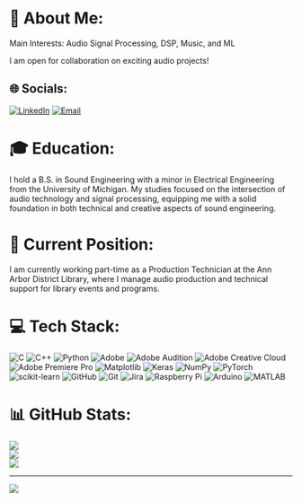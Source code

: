 # 💫 About Me:
Main Interests: Audio Signal Processing, DSP, Music, and ML

I am open for collaboration on exciting audio projects! 

## 🌐 Socials:
[![LinkedIn](https://img.shields.io/badge/LinkedIn-Eric%20Oliveira-%230077B5.svg?logo=linkedin&logoColor=white)](https://www.linkedin.com/in/eric-oliveira-1b760a231)
[![Email](https://img.shields.io/badge/Email-eric.cerruti19%40gmail.com-%23D14836.svg?logo=gmail&logoColor=white)](mailto:eric.cerruti19@gmail.com)

# 🎓 Education:
I hold a B.S. in Sound Engineering with a minor in Electrical Engineering from the University of Michigan. My studies focused on the intersection of audio technology and signal processing, equipping me with a solid foundation in both technical and creative aspects of sound engineering.

# 💼 Current Position:
I am currently working part-time as a Production Technician at the Ann Arbor District Library, where I manage audio production and technical support for library events and programs.

# 💻 Tech Stack:
![C](https://img.shields.io/badge/c-%2300599C.svg?style=for-the-badge&logo=c&logoColor=white) 
![C++](https://img.shields.io/badge/c++-%2300599C.svg?style=for-the-badge&logo=c%2B%2B&logoColor=white) 
![Python](https://img.shields.io/badge/python-3670A0?style=for-the-badge&logo=python&logoColor=ffdd54) 
![Adobe](https://img.shields.io/badge/adobe-%23FF0000.svg?style=for-the-badge&logo=adobe&logoColor=white) 
![Adobe Audition](https://img.shields.io/badge/Adobe%20Audition-9999FF.svg?style=for-the-badge&logo=Adobe%20Audition&logoColor=white) 
![Adobe Creative Cloud](https://img.shields.io/badge/Adobe%20Creative%20Cloud-DA1F26.svg?style=for-the-badge&logo=Adobe%20Creative%20Cloud&logoColor=white) 
![Adobe Premiere Pro](https://img.shields.io/badge/Adobe%20Premiere%20Pro-9999FF.svg?style=for-the-badge&logo=Adobe%20Premiere%20Pro&logoColor=white) 
![Matplotlib](https://img.shields.io/badge/Matplotlib-%23ffffff.svg?style=for-the-badge&logo=Matplotlib&logoColor=black) 
![Keras](https://img.shields.io/badge/Keras-%23D00000.svg?style=for-the-badge&logo=Keras&logoColor=white) 
![NumPy](https://img.shields.io/badge/numpy-%23013243.svg?style=for-the-badge&logo=numpy&logoColor=white) 
![PyTorch](https://img.shields.io/badge/PyTorch-%23EE4C2C.svg?style=for-the-badge&logo=PyTorch&logoColor=white) 
![scikit-learn](https://img.shields.io/badge/scikit--learn-%23F7931E.svg?style=for-the-badge&logo=scikit-learn&logoColor=white) 
![GitHub](https://img.shields.io/badge/github-%23121011.svg?style=for-the-badge&logo=github&logoColor=white) 
![Git](https://img.shields.io/badge/git-%23F05033.svg?style=for-the-badge&logo=git&logoColor=white) 
![Jira](https://img.shields.io/badge/jira-%230A0FFF.svg?style=for-the-badge&logo=jira&logoColor=white) 
![Raspberry Pi](https://img.shields.io/badge/-Raspberry_Pi-C51A4A?style=for-the-badge&logo=Raspberry-Pi) 
![Arduino](https://img.shields.io/badge/-Arduino-00979D?style=for-the-badge&logo=Arduino&logoColor=white) 
![MATLAB](https://img.shields.io/badge/MATLAB-%23FF7200.svg?style=for-the-badge&logo=Mathworks&logoColor=white)

# 📊 GitHub Stats:
![](https://github-readme-stats.vercel.app/api?username=Eclo19&theme=dark&hide_border=false&include_all_commits=true&count_private=true)<br/>
![](https://github-readme-streak-stats.herokuapp.com/?user=Eclo19&theme=dark&hide_border=false)<br/>
![](https://github-readme-stats.vercel.app/api/top-langs/?username=Eclo19&theme=dark&hide_border=false&include_all_commits=false&count_private=false&layout=compact)


---
[![](https://visitcount.itsvg.in/api?id=Eclo19&icon=0&color=0)](https://visitcount.itsvg.in)

